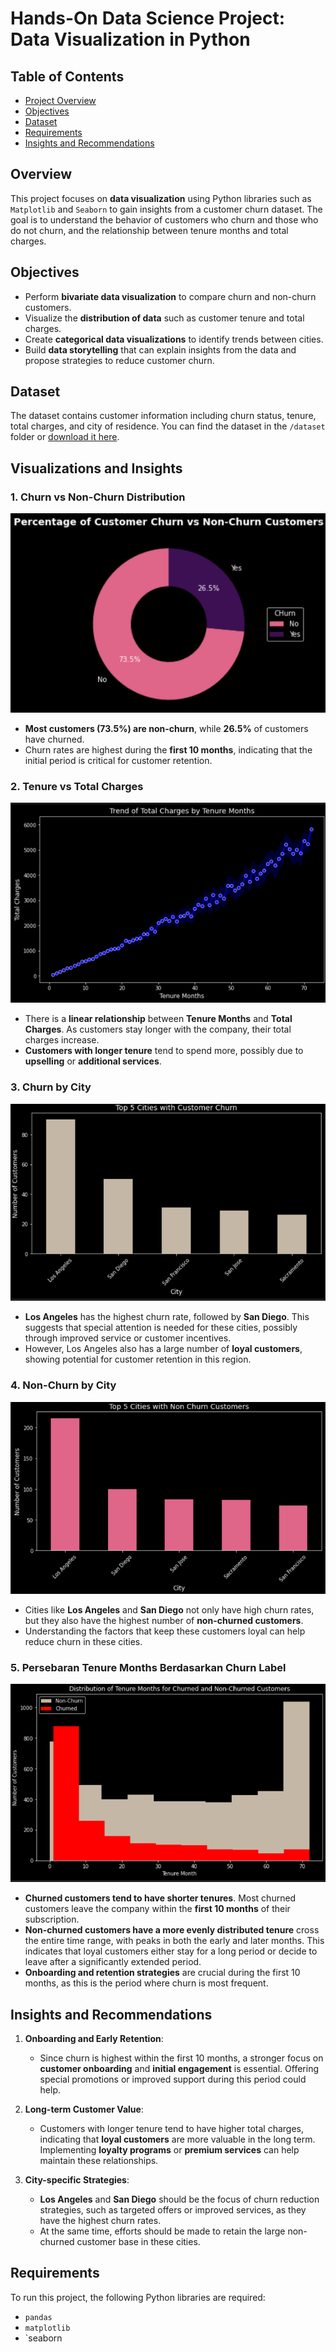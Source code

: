 # Hands-On Data Science Project: Data Visualization in Python
## Table of Contents
- [Project Overview](#Overview)
- [Objectives](#Objectives)
- [Dataset](#Dataset)
- [Requirements](#requirements)
- [Insights and Recommendations](#Insights-and-Recommendations)

## Overview

This project focuses on **data visualization** using Python libraries such as `Matplotlib` and `Seaborn` to gain insights from a customer churn dataset. The goal is to understand the behavior of customers who churn and those who do not churn, and the relationship between tenure months and total charges.

## Objectives
- Perform **bivariate data visualization** to compare churn and non-churn customers.
- Visualize the **distribution of data** such as customer tenure and total charges.
- Create **categorical data visualizations** to identify trends between cities.
- Build **data storytelling** that can explain insights from the data and propose strategies to reduce customer churn.

## Dataset
The dataset contains customer information including churn status, tenure, total charges, and city of residence. You can find the dataset in the `/dataset` folder or [download it here](#).

## Visualizations and Insights

### 1. Churn vs Non-Churn Distribution
![Churn Distribution](./images/churn_distribution.png)

- **Most customers (73.5%) are non-churn**, while **26.5%** of customers have churned.
- Churn rates are highest during the **first 10 months**, indicating that the initial period is critical for customer retention.

### 2. Tenure vs Total Charges
![Tenure vs Charges](./images/tenure_vs_charges.png)

- There is a **linear relationship** between **Tenure Months** and **Total Charges**. As customers stay longer with the company, their total charges increase.
- **Customers with longer tenure** tend to spend more, possibly due to **upselling** or **additional services**.

### 3. Churn by City
![Churn by City](./images/churn_by_city.png)

- **Los Angeles** has the highest churn rate, followed by **San Diego**. This suggests that special attention is needed for these cities, possibly through improved service or customer incentives.
- However, Los Angeles also has a large number of **loyal customers**, showing potential for customer retention in this region.

### 4. Non-Churn by City
![Non-Churn by City](./images/non_churn_by_city.png)

- Cities like **Los Angeles** and **San Diego** not only have high churn rates, but they also have the highest number of **non-churned customers**. 
- Understanding the factors that keep these customers loyal can help reduce churn in these cities.

### 5. Persebaran Tenure Months Berdasarkan Churn Label
![Tenure Distribution](./images/tenure_distribution.png)

- **Churned customers tend to have shorter tenures**. Most churned customers leave the company within the **first 10 months** of their subscription.
- **Non-churned customers have a more evenly distributed tenure** cross the entire time range, with peaks in both the early and later months. This indicates that loyal customers either stay for a long period or decide to leave after a significantly extended period.
- **Onboarding and retention strategies** are crucial during the first 10 months, as this is the period where churn is most frequent.

## Insights and Recommendations

1. **Onboarding and Early Retention**:
    - Since churn is highest within the first 10 months, a stronger focus on **customer onboarding** and **initial engagement** is essential. Offering special promotions or improved support during this period could help.

2. **Long-term Customer Value**:
    - Customers with longer tenure tend to have higher total charges, indicating that **loyal customers** are more valuable in the long term. Implementing **loyalty programs** or **premium services** can help maintain these relationships.

3. **City-specific Strategies**:
    - **Los Angeles** and **San Diego** should be the focus of churn reduction strategies, such as targeted offers or improved services, as they have the highest churn rates.
    - At the same time, efforts should be made to retain the large non-churned customer base in these cities.

## Requirements
To run this project, the following Python libraries are required:

- `pandas`
- `matplotlib`
- `seaborn
